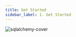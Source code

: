 ```yaml
---
title: Get Started
sidebar_label: 1. Get Started
---
```


<Img src='https://cosmos-x.oss-cn-hangzhou.aliyuncs.com/sqlalchemy-cover.png' alt='sqlalchemy-cover'/>

